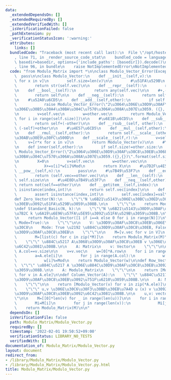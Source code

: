 ```yaml
---
data:
  _extendedDependsOn: []
  _extendedRequiredBy: []
  _extendedVerifiedWith: []
  _isVerificationFailed: false
  _pathExtension: py
  _verificationStatusIcon: ':warning:'
  attributes:
    links: []
  bundledCode: "Traceback (most recent call last):\n  File \"/opt/hostedtoolcache/Python/3.10.8/x64/lib/python3.10/site-packages/onlinejudge_verify/documentation/build.py\"\
    , line 71, in _render_source_code_stat\n    bundled_code = language.bundle(stat.path,\
    \ basedir=basedir, options={'include_paths': [basedir]}).decode()\n  File \"/opt/hostedtoolcache/Python/3.10.8/x64/lib/python3.10/site-packages/onlinejudge_verify/languages/python.py\"\
    , line 96, in bundle\n    raise NotImplementedError\nNotImplementedError\n"
  code: "from Modulo_Matrix import *\n\nclass Modulo_Vector_Error(Exception):\n  \
    \  pass\n\nclass Modulo_Vector:\n    def __init__(self,v):\n        self.vec=[x%Mod\
    \ for x in v]\n        self.size=len(v)\n\n        #\u51FA\u529B\n    def __str__(self):\n\
    \        return str(self.vec)\n\n    def __repr__(self):\n        return str(self)\n\
    \n    def __bool__(self):\n        return any(self.vec)\n\n    #+,-\n    def __pos__(self):\n\
    \        return self\n\n    def __neg__(self):\n        return self.__scale__(-1)\n\
    \n    #\u52A0\u6CD5\n    def __add__(self,other):\n        if self.size!=other.size:\n\
    \            raise Modulo_Vector_Error(\"2\u3064\u306E\u30D9\u30AF\u30C8\u30EB\
    \u306E\u30B5\u30A4\u30BA\u304C\u7570\u306A\u308A\u307E\u3059. ({}, {})\".format(self.size,other.size))\n\
    \n        v=self.vec\n        w=other.vec\n        return Modulo_Vector([v[i]+w[i]\
    \ for i in range(self.size)])\n\n    #\u6E1B\u6CD5\n    def __sub__(self, other):\n\
    \        return self+(-other)\n\n    def __rsub__(self, other):\n        return\
    \ (-self)+other\n\n    #\u4E57\u6CD5\n    def __mul__(self,other):\n        pass\n\
    \n    def __rmul__(self,other):\n        return self.__scale__(other)\n\n    #\u30B9\
    \u30AB\u30E9\u30FC\u500D\n    def __scale__(self,r):\n        v=self.vec\n   \
    \     v=[r*x for x in v]\n        return Modulo_Vector(v)\n\n    #\u5185\u7A4D\
    \n    def inner(self,other):\n        if self.size!=other.size:\n            raise\
    \ Modulo_Vector_Error(\"2\u3064\u306E\u30D9\u30AF\u30C8\u30EB\u306E\u30B5\u30A4\
    \u30BA\u304C\u7570\u306A\u308A\u307E\u3059.({},{})\".format(self.size,other.size))\n\
    \n        X=0\n        v=self.vec\n        w=other.vec\n\n        for i in range(self.size):\n\
    \            X+=v[i]*w[i]%Mod\n        return X\n\n    #\u7D2F\u4E57\n    def\
    \ __pow__(self,n):\n        pass\n\n    #\u7B49\u53F7\n    def __eq__(self,other):\n\
    \        return (self.vec==other.vec)\n\n    def __len__(self):\n        return\
    \ self.size\n\n    #\u4E0D\u7B49\u53F7\n    def __neq__(self,other):\n       \
    \ return not(self==other)\n\n    def __getitem__(self,index):\n        assert\
    \ isinstance(index,int)\n        return self.vec[index]\n\n    def __setitem__(self,index,val):\n\
    \        assert isinstance(index,int)\n        self.vec[index]=val\n\n#=================================================\n\
    def Zero_Vector(N):\n    \"\"\"N \u6B21\u5143\u306E\u30BC\u30ED\u30D9\u30AF\u30C8\
    \u30EB\u3092\u51FA\u529B\u3059\u308B.\n\n    \"\"\"\n    return Modulo_Vector([0]*N)\n\
    \ndef Standard_Basis(N, k):\n    \"\"\"N \u6B21\u5143\u30D9\u30AF\u30C8\u30EB\u306E\
    \u7B2C k \u6A19\u6E96\u57FA\u5E95\u3092\u51FA\u529B\u3059\u308B.\n\n    \"\"\"\
    \n    return Modulo_Vector([1 if i==k else 0 for i in range(N)])\n\ndef Vectoric_Matrix(V,\
    \ Mode=True):\n    \"\"\"\n\n    V: \u30D9\u30AF\u30C8\u30EB\u306E\u30EA\u30B9\
    \u30C8\n    Mode: True \u2192 \u884C\u30D9\u30AF\u30C8\u30EB, False \u2192 \u5217\
    \u30D9\u30AF\u30C8\u30EB\n    \"\"\"\n\n    M=[v.vec for v in V]\n    if Mode==True:\n\
    \        M=[list(c) for c in zip(*M)]\n    return Modulo_Matrix(M)\n\ndef Matrix_Action(A,v):\n\
    \    \"\"\" \u884C\u5217 A\u3068\u30D9\u30AF\u30C8\u30EB v \u306E\u7A4D Av \u3092\
    \u6C42\u3081\u308B.\n\n    A: Matrix\n    v: Vector\n    \"\"\"\n\n    assert\
    \ A.col==v.size\n\n    v=v.vec\n    w=[0]*A.row\n    for i in range(A.row):\n\
    \        a=A.ele[i]\n        for j in range(A.col):\n            w[i]+=a[j]*v[j]\n\
    \            w[i]%=Mod\n    return Modulo_Vector(w)\n\ndef Row_Vector(A):\n  \
    \  \"\"\" \u884C\u5217 A \u306E\u884C\u30D9\u30AF\u30C8\u30EB\u3092\u751F\u6210\
    \u3059\u308B.\n\n    A: Modulo_Matrix\n    \"\"\"\n\n    return [Modulo_Vector(v)\
    \ for v in A.ele]\n\ndef Column_Vector(A):\n    \"\"\" \u884C\u5217 A \u306E\u5217\
    \u30D9\u30AF\u30C8\u30EB\u3092\u751F\u6210\u3059\u308B.\n\n    A: Modulo_Matrix\n\
    \    \"\"\"\n\n    return [Modulo_Vector(v) for v in zip(*A.ele)]\n\ndef Tensor_Product(u,v):\n\
    \    \"\"\" u,v \u306E\u30C6\u30F3\u30BD\u30EB\u7A4D u (x) v \u3092\u8868\u3059\
    \u30D9\u30AF\u30C8\u30EB\u3092\u6C42\u3081\u308B.\n\n    u,v: vector\n    \"\"\
    \"\n\n    M=[[0]*len(v) for _ in range(len(u))]\n\n    for i in range(len(u)):\n\
    \        Mi=M[i]\n        for j in range(len(v)):\n            Mi[j]=u[i]*v[j]\n\
    \    return Modulo_Matrix(M)\n\n"
  dependsOn: []
  isVerificationFile: false
  path: Modulo_Matrix/Modulo_Vector.py
  requiredBy: []
  timestamp: '2022-02-01 19:50:52+09:00'
  verificationStatus: LIBRARY_NO_TESTS
  verifiedWith: []
documentation_of: Modulo_Matrix/Modulo_Vector.py
layout: document
redirect_from:
- /library/Modulo_Matrix/Modulo_Vector.py
- /library/Modulo_Matrix/Modulo_Vector.py.html
title: Modulo_Matrix/Modulo_Vector.py
---
```

